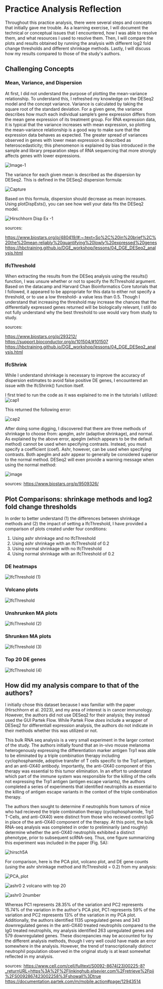 # Practice Analysis Reflection

Throughout this practice analysis, there were several steps and concepts that initially gave me trouble. As a learning exercise, I will document the technical or conceptual issues that I encountered, how I was able to resolve them, and what resources I used to resolve them. Then, I will compare the plots and results obtained by running the analysis with different log2 fold change thresholds and different shrinkage methods. Lastly, I will discuss how my results compared to those of the study's authors. 

## Challenging Concepts
### Mean, Variance, and Dispersion

At first, I did not understand the purpose of plotting the mean-variance relationship. To understand this, I refreshed my knowledge on the DESeq2 model and the concept variance. 
Variance is calculated by taking the square root of the standard deviation. For a given gene, the variance describes how much each individual sample’s gene expression differs from the mean gene expression of its treatment group. For RNA expression data, it is typical that the variance increases with mean expression, so plotting the mean-variance relationship is a good way to make sure that the expression data behaves as expected. The greater spread of variances observed in genes with lower mean expression is described as heteroscedasticity; this phenomenon is explained by bias introduced in the sample and library preparation steps of RNA sequencing that more strongly affects genes with lower expressions. 

![Image-1](https://github.com/lenarayneallen/DESeq2_practice/assets/124638335/eb7d59a6-aaaa-44db-a15f-4a0b24e2f945)

The variance for each given mean is described as the dispersion by DESeq2. This is defined in the DESeq2 dispersion formula:

![Capture](https://github.com/lenarayneallen/DESeq2_practice/assets/124638335/bda5d288-738f-4b18-8ff5-e56c22c8bf08)

Based on this formula, dispersion should decrease as mean increases. Using plotDispEsts(), you can see how well your data fits the DESeq2 model. 

![Hirschhorn Disp Ex -1](https://github.com/lenarayneallen/DESeq2_practice/assets/124638335/352b9f65-a0ad-493c-a700-a6c97d446c36)

sources: 

https://www.biostars.org/p/480419/#:~:text=So%2C%20in%20brief%2C%20the%20mean,reliably%20quantifying%20lowly%20expressed%20genes
https://hbctraining.github.io/DGE_workshop/lessons/04_DGE_DESeq2_analysis.html

### lfcThreshold

When extracting the results from the DESeq analysis using the results() function, I was unsure whether or not to specify the lfcThreshold argument. Based on the datacamp and Harvard Chan Bioinformatics Core tutorials that I followed, it appeared to be appropriate for this data to either not specify a threshold, or to use a low threshold- a value less than 0.5. Though I understand that increasing the threshold may increase the chances that the differentially expressed genes returned will be biologically relevant, I still do not fully understand why the best threshold to use would vary from study to study.

sources:

https://www.biostars.org/p/293212/
https://support.bioconductor.org/p/101504/#101507
https://hbctraining.github.io/DGE_workshop/lessons/04_DGE_DESeq2_analysis.html

### lfcShrink

While I understand shrinkage is necessary to improve the accuracy of dispersion estimates to avoid false positive DE genes, I encountered an issue with the lfcShrink() function itself. 

I first tried to run the code as it was explained to me in the tutorials I utilized:
![cap1](https://github.com/lenarayneallen/DESeq2_practice/assets/124638335/6ade5f8a-4800-422f-b881-12361f87902c)

This returned the following error:

![cap2](https://github.com/lenarayneallen/DESeq2_practice/assets/124638335/5abad7f9-f73e-489d-91ab-071fee7d589d)

After doing some digging, I discovered that there are three methods of shrinkage to choose from: apeglm, ashr (adaptive shrinkage), and normal. As explained by the above error, apeglm (which appears to be the default method) cannot be used when specifying contrasts. Instead, you must specify a coefficient (coef). Ashr, however, can be used when specifying contrasts. Both apeglm and ashr appear to generally be considered superior to the normal method. DESeq2 will even provide a warning message when using the normal method: 

![image](https://github.com/lenarayneallen/DESeq2_practice/assets/124638335/ccb44f8c-ff52-4f69-a396-262f0ba12ead)

sources: 
https://www.biostars.org/p/9509326/


## Plot Comparisons: shrinkage methods and log2 fold change thresholds
In order to better understand (1) the differences between shrinkage methods and (2) the impact of setting a lfcThreshold, I have provided a comparison of plots created under four conditions:
1. Using ashr shrinkage and no lfcThreshold
2. Using ashr shrinkage with an lfcThreshold of 0.2
3. Using normal shrinkage with no lfcThreshold
4. Using normal shrinkage with an lfcThreshold of 0.2
   
### DE heatmaps
![lfcThreshold (1)](https://github.com/lenarayneallen/DESeq2_practice/assets/124638335/997fb20f-38dc-4853-88b8-a0ae4552ebd3)

### Volcano plots
![lfcThreshold](https://github.com/lenarayneallen/DESeq2_practice/assets/124638335/1eef19b6-9592-4dd5-8963-43cf74f8cf3b)

### Unshrunken MA plots
 ![lfcThreshold (2)](https://github.com/lenarayneallen/DESeq2_practice/assets/124638335/1d5a18e4-7120-474c-965a-a9c637ee42b4)

### Shrunken MA plots
![lfcThreshold (3)](https://github.com/lenarayneallen/DESeq2_practice/assets/124638335/2aff9c5a-4b30-46b4-99ac-806391893208)

### Top 20 DE genes
![lfcThreshold (4)](https://github.com/lenarayneallen/DESeq2_practice/assets/124638335/83e44efe-a410-40cf-995d-8b9e68be7a1f)

## How did my analysis compare to that of the authors?

I initially chose this dataset because I was familiar with the paper (Hirschhorn et al. 2023), and my area of interest is in cancer immunology. However, the authors did not use DESeq2 for their analysis; they instead used the GUI Partek Flow. While Partek Flow _does_ include a wrapper of DESeq2 for differentiall expression analysis, the authors do not indicate in their methods whether this was utilized or not. 

This bulk RNA seq analysis is a very small experiment in the larger context of the study. The authors initially found that an in-vivo mouse melanoma heterogenously expressing the differentiation marker antigen Trp1 was able to be eliminated by a triple combination therapy including cyclophosphamide, adoptive transfer of T cells specific to the Trp1 antigen, and an anti-OX40 antibody. Importantly, the anti-OX40 component of this therapy was essential to this tumor elimination.  In an effort to understand which part of the immune system was responsible for the killing of the cells not expressing the Trp1 antigen (antigen escape variants), the authors completed a series of experiments that identified neutrophils as essential to the killing of antigen escape variants in the context of the triple combination therapy. 

The authors then sought to determine if neutrophils from tumors of mice who had recieved the triple combination therapy (cyclophosphamide, Trp1 T-Cells, and anti-OX40) were distinct from those who recieved control IgG in place of the anti-OX40 component of the therapy. At this point, the bulk RNA-seq analysis was completed in order to preliminarily (and roughly) determine whether the anti-OX40 neutrophils exhibited a distinct phenotype, prior to subsequent scRNA-seq. Thus, one figure summarizing this experiment was included in the paper (Fig. 5A): 

![hirsch5A](https://github.com/lenarayneallen/DESeq2_practice/assets/124638335/ab7330ce-04ee-44d2-9c95-e0e75eb20ed0)

For comparison, here is the PCA plot, volcano plot, and DE gene counts (using the ashr shrinkage method and lfcThreshold = 0.2) from my analysis:

![PCA_plot](https://github.com/lenarayneallen/DESeq2_practice/assets/124638335/ffac8747-4cb4-4711-90a7-9fc8bf62616b)

![ashr0 2 volcano with top 20](https://github.com/lenarayneallen/DESeq2_practice/assets/124638335/000944de-b7a1-4ec0-9026-9f38ed27cd44)

![ashr0 2number](https://github.com/lenarayneallen/DESeq2_practice/assets/124638335/a11a3346-eb14-47ad-90c0-7cdfb526d4a2)


Whereas PC1 represents 28.35% of the variation and PC2 represents 15.74% of the variation in the author's PCA plot, PC1 represents 59% of the variation and PC2 represents 13% of the variation in my PCA plot. Additionally, the authors identified 1135 upregulated genes and 343 downregulated genes in the anti-OX40 treated neutrophils compared to the IgG treated neutrophils, my analysis identified 263 upregulated genes and 579 downregulated genes. These discrepancies may be accounted for by the different analysis methods, though I very well could have made an error somewhere in the analysis. However, the trend of transcriptionally distinct neutrophil population observed in the original study is at least somewhat reflected in my analysis.  

sources:
https://www.cell.com/cell/fulltext/S0092-8674(23)00225-8?_returnURL=https%3A%2F%2Flinkinghub.elsevier.com%2Fretrieve%2Fpii%2FS0092867423002258%3Fshowall%3Dtrue
https://documentation.partek.com/m/mobile.action#page/12943514
